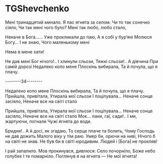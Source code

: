 ﻿# TGShevchenko
Мені тринадцятий минало.
Я пас ягнята за селом.
Чи то так сонечко сіяло, 
Чи так мені чого було? 
Мені так любо, любо стало,

Неначе в Бога......
Уже прокликали до паю,
А я собі у бур’яні
Молюся Богу... І не знаю,
Чого маленькому мені

Нема в мене хати!

Не дав мені Бог нічого!..
І хлинули сльози,
Тяжкі сльози!.. А дівчина
При самій дорозі
Недалеко коло мене
Плоскінь вибирала,
Та й почула, що я плачу.

--------34--------

Недалеко коло мене 
Плоскінь вибирала, 
Та й почула, що я плачу. 
Прийшла, привітала, 
Утирала мої сльози 
І поцілувала... 
Неначе сонце засіяло, 
Неначе все на світі стало

Прийшла, привітала,
Утирала мої сльози
І поцілувала...
Неначе сонце засіяло,
Неначе все на світі стало
Моє... лани, гаї, сади!..
І ми, жартуючи, погнали
Чужі ягнята до води.

Бридня!.. А й досі, як згадаю,
То серце плаче та болить,
Чому Господь не дав дожить
Малого віку у тім раю.
Умер би, орючи на ниві,
Нічого б на світі не знав.
Не був би в світі юродивим.
Людей і [Бога] не прокляв!

І рай запалило.
Мов прокинувся, дивлюся:
Село почорніло,
Боже небо голубеє
І те помарніло.
Поглянув я на ягнята —
Не мої ягнята!


